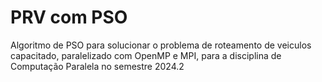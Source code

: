 # PRV com PSO
Algoritmo de PSO para solucionar o problema de roteamento de veiculos capacitado, paralelizado com OpenMP e MPI, para a disciplina de Computação Paralela no semestre 2024.2
